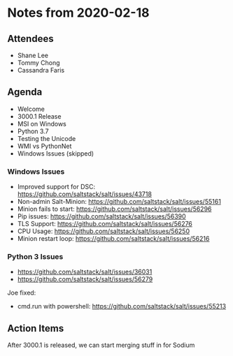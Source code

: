 # Notes from 2020-02-18

## Attendees
- Shane Lee
- Tommy Chong
- Cassandra Faris

## Agenda
- Welcome
- 3000.1 Release
- MSI on Windows
- Python 3.7
- Testing the Unicode
- WMI vs PythonNet
- Windows Issues (skipped)

### Windows Issues
- Improved support for DSC: https://github.com/saltstack/salt/issues/43718
- Non-admin Salt-Minion: https://github.com/saltstack/salt/issues/55161
- Minion fails to start: https://github.com/saltstack/salt/issues/56296
- Pip issues: https://github.com/saltstack/salt/issues/56390
- TLS Support: https://github.com/saltstack/salt/issues/56276
- CPU Usage: https://github.com/saltstack/salt/issues/56250
- Minion restart loop: https://github.com/saltstack/salt/issues/56216

### Python 3 Issues
- https://github.com/saltstack/salt/issues/36031
- https://github.com/saltstack/salt/issues/56279

Joe fixed:
- cmd.run with powershell: https://github.com/saltstack/salt/issues/55213

## Action Items
After 3000.1 is released, we can start merging stuff in for Sodium
